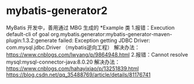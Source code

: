 # mybatis-generator2
MyBatis 开发中，善用通过 MBG 生成的 *Example 类
1.报错：Execution default-cli of goal org.mybatis.generator:mybatis-generator-maven-plugin:1.3.2:generate failed: Exception getting JDBC Driver: com.mysql.jdbc.Driver （mybatis逆向工程）
解决办法：https://www.cnblogs.com/lwyang/p/9864948.html
2.报错：Cannot resolve mysql:mysql-connector-java:8.0.20
解决办法：
https://www.cnblogs.com/hahayixiao/p/13251839.html
https://blog.csdn.net/qq_35488769/article/details/81176741
